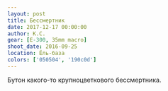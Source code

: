 ```yaml
---
layout: post
title: Бессмертник
date: 2017-12-17 00:00:00
author: К.С.
gear: [E-300, 35mm macro]
shoot_date: 2016-09-25
location: Ёль-база
colors: ['050504', '190c0d']
---
```

Бутон какого-то крупноцветкового бессмертника.
